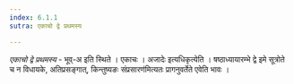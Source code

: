 ```yaml
---
index: 6.1.1
sutra: एकाचो द्वे प्रथमस्य

---
```

_एकाचो द्वे प्रथमस्य_ - भूव्-अ इति स्थिते । एकाचः । अजादेः इत्यधिकृत्येति । षष्ठाध्यायारम्भे द्वे इमे सूत्रोते च न विधायके, अतिप्रसङ्गात्, किन्तुष्यङः संप्रसारण॑मित्यतः प्रागनुवर्तेते एवेति भावः । 